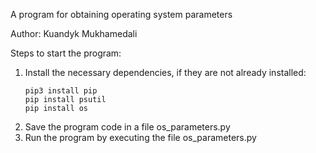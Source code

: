 A program for obtaining operating system parameters

Author: Kuandyk Mukhamedali

Steps to start the program:

1. Install the necessary dependencies, if they are not already installed:
    ```
    pip3 install pip
    pip install psutil
    pip install os
    ```
2. Save the program code in a file os_parameters.py
3. Run the program by executing the file os_parameters.py

